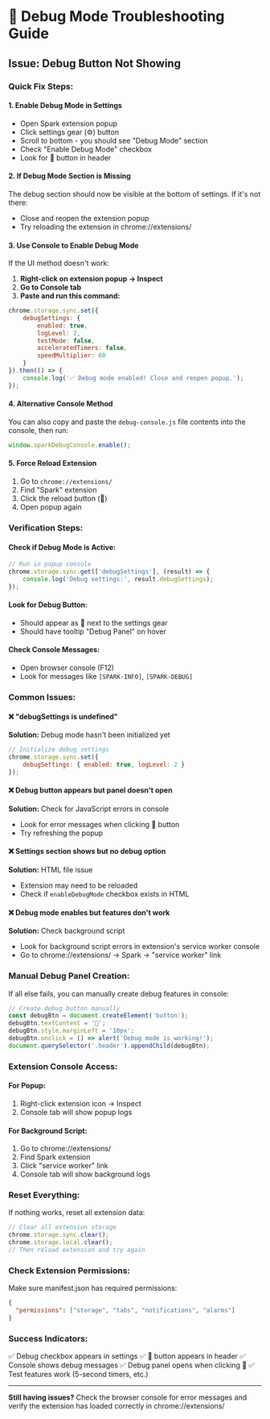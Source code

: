 # 🔧 Debug Mode Troubleshooting Guide

## Issue: Debug Button Not Showing

### Quick Fix Steps:

#### 1. **Enable Debug Mode in Settings**
- Open Spark extension popup
- Click settings gear (⚙️) button
- Scroll to bottom - you should see "Debug Mode" section
- Check "Enable Debug Mode" checkbox
- Look for 🧪 button in header

#### 2. **If Debug Mode Section is Missing**
The debug section should now be visible at the bottom of settings. If it's not there:
- Close and reopen the extension popup
- Try reloading the extension in chrome://extensions/

#### 3. **Use Console to Enable Debug Mode**
If the UI method doesn't work:

1. **Right-click on extension popup → Inspect**
2. **Go to Console tab**
3. **Paste and run this command:**
```javascript
chrome.storage.sync.set({
    debugSettings: {
        enabled: true,
        logLevel: 2,
        testMode: false,
        acceleratedTimers: false,
        speedMultiplier: 60
    }
}).then(() => {
    console.log('✅ Debug mode enabled! Close and reopen popup.');
});
```

#### 4. **Alternative Console Method**
You can also copy and paste the `debug-console.js` file contents into the console, then run:
```javascript
window.sparkDebugConsole.enable();
```

#### 5. **Force Reload Extension**
1. Go to `chrome://extensions/`
2. Find "Spark" extension
3. Click the reload button (🔄)
4. Open popup again

### Verification Steps:

#### Check if Debug Mode is Active:
```javascript
// Run in popup console
chrome.storage.sync.get(['debugSettings'], (result) => {
    console.log('Debug settings:', result.debugSettings);
});
```

#### Look for Debug Button:
- Should appear as 🧪 next to the settings gear
- Should have tooltip "Debug Panel" on hover

#### Check Console Messages:
- Open browser console (F12)
- Look for messages like `[SPARK-INFO]`, `[SPARK-DEBUG]`

### Common Issues:

#### ❌ "debugSettings is undefined"
**Solution:** Debug mode hasn't been initialized yet
```javascript
// Initialize debug settings
chrome.storage.sync.set({
    debugSettings: { enabled: true, logLevel: 2 }
});
```

#### ❌ Debug button appears but panel doesn't open
**Solution:** Check for JavaScript errors in console
- Look for error messages when clicking 🧪 button
- Try refreshing the popup

#### ❌ Settings section shows but no debug option
**Solution:** HTML file issue
- Extension may need to be reloaded
- Check if `enableDebugMode` checkbox exists in HTML

#### ❌ Debug mode enables but features don't work
**Solution:** Check background script
- Look for background script errors in extension's service worker console
- Go to chrome://extensions/ → Spark → "service worker" link

### Manual Debug Panel Creation:

If all else fails, you can manually create debug features in console:

```javascript
// Create debug button manually
const debugBtn = document.createElement('button');
debugBtn.textContent = '🧪';
debugBtn.style.marginLeft = '10px';
debugBtn.onclick = () => alert('Debug mode is working!');
document.querySelector('.header').appendChild(debugBtn);
```

### Extension Console Access:

#### For Popup:
1. Right-click extension icon → Inspect
2. Console tab will show popup logs

#### For Background Script:
1. Go to chrome://extensions/
2. Find Spark extension
3. Click "service worker" link
4. Console tab will show background logs

### Reset Everything:

If nothing works, reset all extension data:

```javascript
// Clear all extension storage
chrome.storage.sync.clear();
chrome.storage.local.clear();
// Then reload extension and try again
```

### Check Extension Permissions:

Make sure manifest.json has required permissions:
```json
{
  "permissions": ["storage", "tabs", "notifications", "alarms"]
}
```

### Success Indicators:

✅ Debug checkbox appears in settings
✅ 🧪 button appears in header
✅ Console shows debug messages
✅ Debug panel opens when clicking 🧪
✅ Test features work (5-second timers, etc.)

---

**Still having issues?** Check the browser console for error messages and verify the extension has loaded correctly in chrome://extensions/
